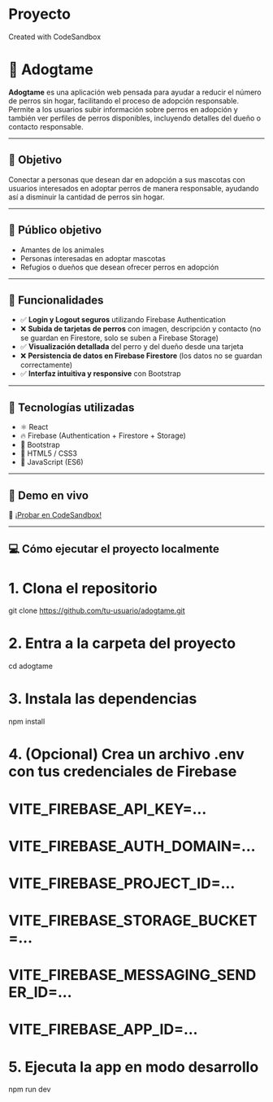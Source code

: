 # Proyecto


Created with CodeSandbox
# 🐶 Adogtame

**Adogtame** es una aplicación web pensada para ayudar a reducir el número de perros sin hogar, facilitando el proceso de adopción responsable. Permite a los usuarios subir información sobre perros en adopción y también ver perfiles de perros disponibles, incluyendo detalles del dueño o contacto responsable.

---

## 🎯 Objetivo

Conectar a personas que desean dar en adopción a sus mascotas con usuarios interesados en adoptar perros de manera responsable, ayudando así a disminuir la cantidad de perros sin hogar.

---

## 👥 Público objetivo

- Amantes de los animales
- Personas interesadas en adoptar mascotas
- Refugios o dueños que desean ofrecer perros en adopción

---

## 🔐 Funcionalidades

- ✅ **Login y Logout seguros** utilizando Firebase Authentication
- ❌ **Subida de tarjetas de perros** con imagen, descripción y contacto (no se guardan en Firestore, solo se suben a Firebase Storage)
- ✅ **Visualización detallada** del perro y del dueño desde una tarjeta
- ❌ **Persistencia de datos en Firebase Firestore** (los datos no se guardan correctamente)
- ✅ **Interfaz intuitiva y responsive** con Bootstrap

---

## 🧰 Tecnologías utilizadas

- ⚛️ React
- 🔥 Firebase (Authentication + Firestore + Storage)
- 🎨 Bootstrap
- 🧼 HTML5 / CSS3
- 📜 JavaScript (ES6)

---

## 🚀 Demo en vivo

🔗 [¡Probar en CodeSandbox!](https://codesandbox.io/p/sandbox/adogtame-wwrtts)

---

## 💻 Cómo ejecutar el proyecto localmente

# 1. Clona el repositorio
git clone https://github.com/tu-usuario/adogtame.git

# 2. Entra a la carpeta del proyecto
cd adogtame

# 3. Instala las dependencias
npm install

# 4. (Opcional) Crea un archivo .env con tus credenciales de Firebase
# VITE_FIREBASE_API_KEY=...
# VITE_FIREBASE_AUTH_DOMAIN=...
# VITE_FIREBASE_PROJECT_ID=...
# VITE_FIREBASE_STORAGE_BUCKET=...
# VITE_FIREBASE_MESSAGING_SENDER_ID=...
# VITE_FIREBASE_APP_ID=...

# 5. Ejecuta la app en modo desarrollo
npm run dev
  

